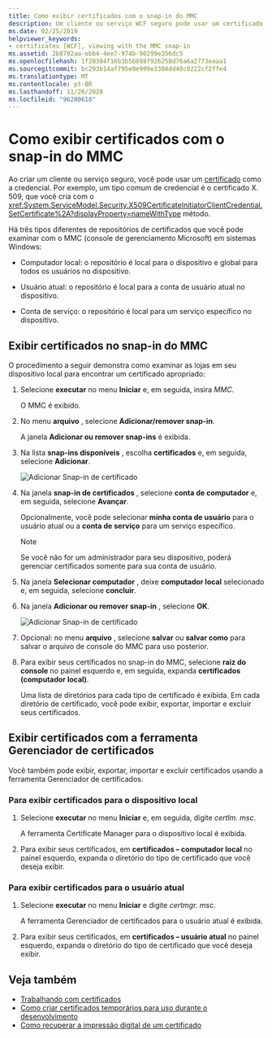 ```yaml
---
title: Como exibir certificados com o snap-in do MMC
description: Um cliente ou serviço WCF seguro pode usar um certificado como uma credencial. Saiba mais sobre os tipos de repositórios de certificados que você pode examinar usando o plug-in do MMC.
ms.date: 02/25/2019
helpviewer_keywords:
- certificates [WCF], viewing with the MMC snap-in
ms.assetid: 2b8782aa-ebb4-4ee7-974b-90299e356dc5
ms.openlocfilehash: 1f20384f16b3b5b898f926258d76a6a2773eaaa1
ms.sourcegitcommit: bc293b14af795e0e999e3304dd40c0222cf2ffe4
ms.translationtype: MT
ms.contentlocale: pt-BR
ms.lasthandoff: 11/26/2020
ms.locfileid: "96280618"
---
```

# <a name="how-to-view-certificates-with-the-mmc-snap-in"></a>Como exibir certificados com o snap-in do MMC

Ao criar um cliente ou serviço seguro, você pode usar um [certificado](working-with-certificates.md) como a credencial. Por exemplo, um tipo comum de credencial é o certificado X. 509, que você cria com o <xref:System.ServiceModel.Security.X509CertificateInitiatorClientCredential.SetCertificate%2A?displayProperty=nameWithType> método.

Há três tipos diferentes de repositórios de certificados que você pode examinar com o MMC (console de gerenciamento Microsoft) em sistemas Windows:

- Computador local: o repositório é local para o dispositivo e global para todos os usuários no dispositivo.

- Usuário atual: o repositório é local para a conta de usuário atual no dispositivo.

- Conta de serviço: o repositório é local para um serviço específico no dispositivo.

## <a name="view-certificates-in-the-mmc-snap-in"></a>Exibir certificados no snap-in do MMC

O procedimento a seguir demonstra como examinar as lojas em seu dispositivo local para encontrar um certificado apropriado:
  
1. Selecione **executar** no menu **Iniciar** e, em seguida, insira *MMC*.

    O MMC é exibido.
  
2. No menu **arquivo** , selecione **Adicionar/remover snap-in**.

    A janela **Adicionar ou remover snap-ins** é exibida.
  
3. Na lista **snap-ins disponíveis** , escolha **certificados** e, em seguida, selecione **Adicionar**.  

    ![Adicionar Snap-in de certificado](./media/mmc-add-certificate-snap-in.png)
  
4. Na janela **snap-in de certificados** , selecione **conta de computador** e, em seguida, selecione **Avançar**.
  
    Opcionalmente, você pode selecionar **minha conta de usuário** para o usuário atual ou a **conta de serviço** para um serviço específico.

    > [!NOTE]
    > Se você não for um administrador para seu dispositivo, poderá gerenciar certificados somente para sua conta de usuário.
  
5. Na janela **Selecionar computador** , deixe **computador local** selecionado e, em seguida, selecione **concluir**.  
  
6. Na janela **Adicionar ou remover snap-in** , selecione **OK**.  
  
    ![Adicionar Snap-in de certificado](./media/mmc-certificate-snap-in-selected.png)

7. Opcional: no menu **arquivo** , selecione **salvar** ou **salvar como** para salvar o arquivo de console do MMC para uso posterior.  

8. Para exibir seus certificados no snap-in do MMC, selecione **raiz do console** no painel esquerdo e, em seguida, expanda **certificados (computador local)**.

    Uma lista de diretórios para cada tipo de certificado é exibida. Em cada diretório de certificado, você pode exibir, exportar, importar e excluir seus certificados.

## <a name="view-certificates-with-the-certificate-manager-tool"></a>Exibir certificados com a ferramenta Gerenciador de certificados

Você também pode exibir, exportar, importar e excluir certificados usando a ferramenta Gerenciador de certificados.

### <a name="to-view-certificates-for-the-local-device"></a>Para exibir certificados para o dispositivo local

1. Selecione **executar** no menu **Iniciar** e, em seguida, digite *certlm. msc*.

    A ferramenta Certificate Manager para o dispositivo local é exibida.
  
2. Para exibir seus certificados, em **certificados – computador local** no painel esquerdo, expanda o diretório do tipo de certificado que você deseja exibir.

### <a name="to-view-certificates-for-the-current-user"></a>Para exibir certificados para o usuário atual

1. Selecione **executar** no menu **Iniciar** e digite *certmgr. msc*.

    A ferramenta Gerenciador de certificados para o usuário atual é exibida.
  
2. Para exibir seus certificados, em **certificados – usuário atual** no painel esquerdo, expanda o diretório do tipo de certificado que você deseja exibir.

## <a name="see-also"></a>Veja também

- [Trabalhando com certificados](working-with-certificates.md)
- [Como criar certificados temporários para uso durante o desenvolvimento](how-to-create-temporary-certificates-for-use-during-development.md)
- [Como recuperar a impressão digital de um certificado](how-to-retrieve-the-thumbprint-of-a-certificate.md)
